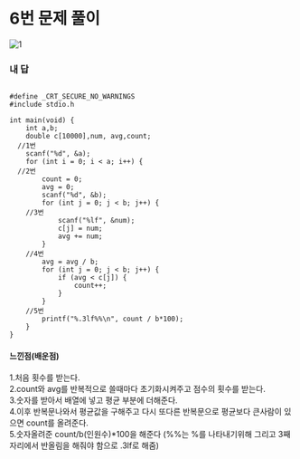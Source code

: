 # 6번 문제 풀이
![1](https://user-images.githubusercontent.com/81015704/118672149-fe583000-b832-11eb-988a-5118970bac11.jpg)

### 내 답
<pre><code>
#define _CRT_SECURE_NO_WARNINGS
#include stdio.h

int main(void) {
	int a,b;
	double c[10000],num, avg,count;
  //1번
	scanf("%d", &a);
	for (int i = 0; i < a; i++) {
  //2번
		count = 0;
		avg = 0;
		scanf("%d", &b);
		for (int j = 0; j < b; j++) {
    //3번
			scanf("%lf", &num);
			c[j] = num;
			avg += num;
		}
    //4번
		avg = avg / b;
		for (int j = 0; j < b; j++) {
			if (avg < c[j]) {
				count++;
			}
		}
    //5번
		printf("%.3lf%%\n", count / b*100);
	}
}
</code></pre>


#### 느낀점(배운점)
1.처음 횟수를 받는다.<br>
2.count와 avg를 반복적으로 쓸때마다 초기화시켜주고 점수의 횟수를 받는다.<br>
3.숫자를 받아서 배열에 넣고 평균 부분에 더해준다.<br>
4.이후 반복문나와서 평균값을 구해주고 다시 또다른 반복문으로 평균보다 큰사람이 있으면 count를 올려준다.<br>
5.숫자올려준  count/b(인원수)*100을 해준다 (%%는 %를 나타내기위해 그리고 3째자리에서 반올림을 해줘야 함으로 .3lf로 해줌)
